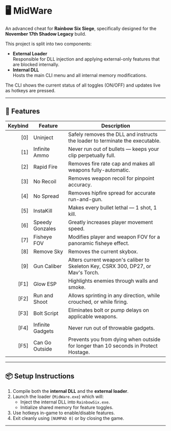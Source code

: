 # 🖥️ MidWare

An advanced cheat for **Rainbow Six Siege**, specifically designed for the **November 17th Shadow Legacy** build.

This project is split into two components:

- **External Loader**  
  Responsible for DLL injection and applying external-only features that are blocked internally.
- **Internal DLL**  
  Hosts the main CLI menu and all internal memory modifications.

The CLI shows the current status of all toggles (ON/OFF) and updates live as hotkeys are pressed.

---

## 🔧 Features

| Keybind | Feature            | Description                                                                                   |
|--------:|--------------------|-----------------------------------------------------------------------------------------------|
|   [0]   | Uninject           | Safely removes the DLL and instructs the loader to terminate the executable.                  |
|   [1]   | Infinite Ammo      | Never run out of bullets — keeps your clip perpetually full.                                  |
|   [2]   | Rapid Fire         | Removes fire rate cap and makes all weapons fully-automatic.                                  |
|   [3]   | No Recoil          | Removes weapon recoil for pinpoint accuracy.                                                  |
|   [4]   | No Spread          | Removes hipfire spread for accurate run-and-gun.                                              |
|   [5]   | InstaKill          | Makes every bullet lethal — 1 shot, 1 kill.                                                   |
|   [6]   | Speedy Gonzales    | Greatly increases player movement speed.                                                      |
|   [7]   | Fisheye FOV        | Modifies player and weapon FOV for a panoramic fisheye effect.                                |
|   [8]   | Remove Sky         | Removes the current skybox.                                                                   |
|   [9]   | Gun Caliber        | Alters current weapon's caliber to Skeleton Key, CSRX 300, DP27, or Mav's Torch.              |
|   [F1]  | Glow ESP           | Highlights enemies through walls and smoke.                                                   |
|   [F2]  | Run and Shoot      | Allows sprinting in any direction, while crouched, or while firing.                           |
|   [F3]  | Bolt Script        | Eliminates bolt or pump delays on applicable weapons.                                         |
|   [F4]  | Infinite Gadgets   | Never run out of throwable gadgets.                                                           |
|   [F5]  | Can Go Outside     | Prevents you from dying when outside for longer than 10 seconds in Protect Hostage.           |


---

## 📦 Setup Instructions

1. Compile both the **internal DLL** and the **external loader**.
2. Launch the loader (`MidWare.exe`) which will:
   - Inject the internal DLL into `RainbowSix.exe`.
   - Initialize shared memory for feature toggles.
3. Use hotkeys in-game to enable/disable features.
4. Exit cleanly using `[NUMPAD 0]` or by closing the game.

---
